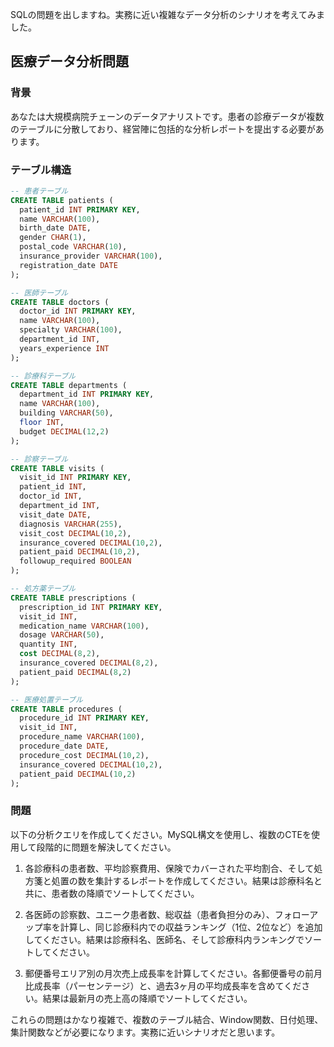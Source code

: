 SQLの問題を出しますね。実務に近い複雑なデータ分析のシナリオを考えてみました。

## 医療データ分析問題

### 背景
あなたは大規模病院チェーンのデータアナリストです。患者の診療データが複数のテーブルに分散しており、経営陣に包括的な分析レポートを提出する必要があります。

### テーブル構造
```sql
-- 患者テーブル
CREATE TABLE patients (
  patient_id INT PRIMARY KEY,
  name VARCHAR(100),
  birth_date DATE,
  gender CHAR(1),
  postal_code VARCHAR(10),
  insurance_provider VARCHAR(100),
  registration_date DATE
);

-- 医師テーブル
CREATE TABLE doctors (
  doctor_id INT PRIMARY KEY,
  name VARCHAR(100),
  specialty VARCHAR(100),
  department_id INT,
  years_experience INT
);

-- 診療科テーブル
CREATE TABLE departments (
  department_id INT PRIMARY KEY,
  name VARCHAR(100),
  building VARCHAR(50),
  floor INT,
  budget DECIMAL(12,2)
);

-- 診察テーブル
CREATE TABLE visits (
  visit_id INT PRIMARY KEY,
  patient_id INT,
  doctor_id INT,
  department_id INT,
  visit_date DATE,
  diagnosis VARCHAR(255),
  visit_cost DECIMAL(10,2),
  insurance_covered DECIMAL(10,2),
  patient_paid DECIMAL(10,2),
  followup_required BOOLEAN
);

-- 処方薬テーブル
CREATE TABLE prescriptions (
  prescription_id INT PRIMARY KEY,
  visit_id INT,
  medication_name VARCHAR(100),
  dosage VARCHAR(50),
  quantity INT,
  cost DECIMAL(8,2),
  insurance_covered DECIMAL(8,2),
  patient_paid DECIMAL(8,2)
);

-- 医療処置テーブル
CREATE TABLE procedures (
  procedure_id INT PRIMARY KEY,
  visit_id INT,
  procedure_name VARCHAR(100),
  procedure_date DATE,
  procedure_cost DECIMAL(10,2),
  insurance_covered DECIMAL(10,2),
  patient_paid DECIMAL(10,2)
);
```

### 問題
以下の分析クエリを作成してください。MySQL構文を使用し、複数のCTEを使用して段階的に問題を解決してください。

1. 各診療科の患者数、平均診察費用、保険でカバーされた平均割合、そして処方箋と処置の数を集計するレポートを作成してください。結果は診療科名と共に、患者数の降順でソートしてください。

2. 各医師の診察数、ユニーク患者数、総収益（患者負担分のみ）、フォローアップ率を計算し、同じ診療科内での収益ランキング（1位、2位など）を追加してください。結果は診療科名、医師名、そして診療科内ランキングでソートしてください。

3. 郵便番号エリア別の月次売上成長率を計算してください。各郵便番号の前月比成長率（パーセンテージ）と、過去3ヶ月の平均成長率を含めてください。結果は最新月の売上高の降順でソートしてください。

これらの問題はかなり複雑で、複数のテーブル結合、Window関数、日付処理、集計関数などが必要になります。実務に近いシナリオだと思います。

